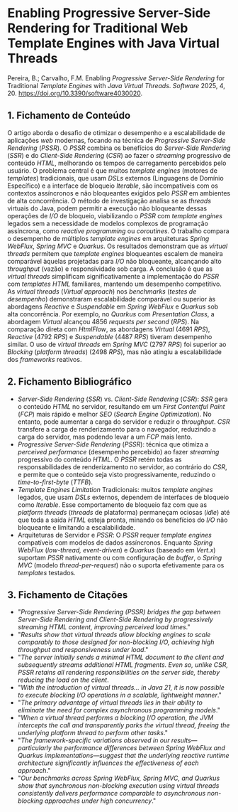 # Enabling Progressive Server-Side Rendering for Traditional Web Template Engines with Java Virtual Threads
Pereira, B.; Carvalho, F.M. Enabling *Progressive Server-Side Rendering* for Traditional *Template Engines* with *Java Virtual Threads*. *Software* 2025, 4, 20. https://doi.org/10.3390/software4030020.

## 1. Fichamento de Conteúdo

O artigo aborda o desafio de otimizar o desempenho e a escalabilidade de aplicações *web* modernas, focando na técnica de *Progressive Server-Side Rendering* (*PSSR*). O *PSSR* combina os benefícios do *Server-Side Rendering* (*SSR*) e do *Client-Side Rendering* (*CSR*) ao fazer o *streaming* progressivo de conteúdo *HTML*, melhorando os tempos de carregamento percebidos pelo usuário. O problema central é que muitos *template engines* (motores de *templates*) tradicionais, que usam *DSLs* externos (Linguagens de Domínio Específico) e a interface de bloqueio *Iterable*, são incompatíveis com os contextos assíncronos e não bloqueantes exigidos pelo *PSSR* em ambientes de alta concorrência. O método de investigação analisa se as *threads* virtuais do Java, podem permitir a execução não bloqueante dessas operações de *I/O* de bloqueio, viabilizando o *PSSR* com *template engines* legados sem a necessidade de modelos complexos de programação assíncrona, como *reactive programming* ou *coroutines*. O trabalho compara o desempenho de múltiplos *template engines* em arquiteturas *Spring WebFlux*, *Spring MVC* e *Quarkus*. Os resultados demonstram que as *virtual threads* permitem que *template engines* bloqueantes escalem de maneira comparável àquelas projetadas para *I/O* não bloqueante, alcançando alto *throughput* (vazão) e responsividade sob carga. A conclusão é que as *virtual threads* simplificam significativamente a implementação do *PSSR* com *templates HTML* familiares, mantendo um desempenho competitivo. As *virtual threads* (*Virtual approach*) nos *benchmarks* (*testes de desempenho*) demonstraram escalabilidade comparável ou superior às abordagens *Reactive* e *Suspendable* em *Spring WebFlux* e *Quarkus* sob alta concorrência. Por exemplo, no *Quarkus* com *Presentation Class*, a abordagem *Virtual* alcançou 4856 *requests per second* (*RPS*). Na comparação direta com *HtmlFlow*, as abordagens *Virtual* (4691 *RPS*), *Reactive* (4792 *RPS*) e *Suspendable* (4487 *RPS*) tiveram desempenho similar. O uso de *virtual threads* em *Spring MVC* (2797 *RPS*) foi superior ao *Blocking* (*platform threads*) (2498 *RPS*), mas não atingiu a escalabilidade dos *frameworks* reativos.

## 2. Fichamento Bibliográfico

*   *Server-Side Rendering* (*SSR*) vs. *Client-Side Rendering* (*CSR*): *SSR* gera o conteúdo *HTML* no servidor, resultando em um *First Contentful Paint* (*FCP*) mais rápido e melhor *SEO* (*Search Engine Optimization*). No entanto, pode aumentar a carga do servidor e reduzir o *throughput*. *CSR* transfere a carga de renderizamento para o navegador, reduzindo a carga do servidor, mas podendo levar a um *FCP* mais lento.
*   *Progressive Server-Side Rendering* (*PSSR*): técnica que otimiza a *perceived performance* (desempenho percebido) ao fazer *streaming* progressivo do conteúdo *HTML*. O *PSSR* retém todas as responsabilidades de renderizamento no servidor, ao contrário do *CSR*, e permite que o conteúdo seja visto progressivamente, reduzindo o *time-to-first-byte* (*TTFB*).
*   *Template Engines Limitation* Tradicionais: muitos *template engines* legados, que usam *DSLs* externos, dependem de interfaces de bloqueio como *Iterable*. Esse comportamento de bloqueio faz com que as *platform threads* (*threads* de plataforma) permaneçam ociosas (*idle*) até que toda a saída *HTML* esteja pronta, minando os benefícios do *I/O* não bloqueante e limitando a escalabilidade.
*   Arquiteturas de Servidor e *PSSR*: O *PSSR* requer *template engines* compatíveis com modelos de dados assíncronos. Enquanto *Spring WebFlux* (*low-thread, event-driven*) e *Quarkus* (baseado em *Vert.x*) suportam *PSSR* nativamente ou com configuração de *buffer*, o *Spring MVC* (modelo *thread-per-request*) não o suporta efetivamente para os *templates* testados.

## 3. Fichamento de Citações

*   "*Progressive Server-Side Rendering (PSSR) bridges the gap between Server-Side Rendering and Client-Side Rendering by progressively streaming HTML content, improving perceived load times*."
*   "*Results show that virtual threads allow blocking engines to scale comparably to those designed for non-blocking I/O, achieving high throughput and responsiveness under load*."
*   "*The server initially sends a minimal HTML document to the client and subsequently streams additional HTML fragments. Even so, unlike CSR, PSSR retains all rendering responsibilities on the server side, thereby reducing the load on the client*.
*   "*With the introduction of virtual threads... in Java 21, it is now possible to execute blocking I/O operations in a scalable, lightweight manner*."
*   "*The primary advantage of virtual threads lies in their ability to eliminate the need for complex asynchronous programming models*."
*   "*When a virtual thread performs a blocking I/O operation, the JVM intercepts the call and transparently parks the virtual thread, freeing the underlying platform thread to perform other tasks*."
*   "*The framework-specific variations observed in our results—particularly the performance differences between Spring WebFlux and Quarkus implementations—suggest that the underlying reactive runtime architecture significantly influences the effectiveness of each approach*."
*   "*Our benchmarks across Spring WebFlux, Spring MVC, and Quarkus show that synchronous non-blocking execution using virtual threads consistently delivers performance comparable to asynchronous non-blocking approaches under high concurrency*."